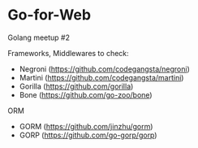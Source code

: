 # Go-for-Web
Golang meetup #2 

Frameworks, Middlewares to check:
- Negroni (https://github.com/codegangsta/negroni)
- Martini (https://github.com/codegangsta/martini)
- Gorilla (https://github.com/gorilla)
- Bone (https://github.com/go-zoo/bone)

ORM
- GORM (https://github.com/jinzhu/gorm)
- GORP (https://github.com/go-gorp/gorp)
